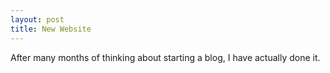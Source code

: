 ```yaml
---
layout: post
title: New Website
---
```


After many months of thinking about starting a blog, I have actually done it.
